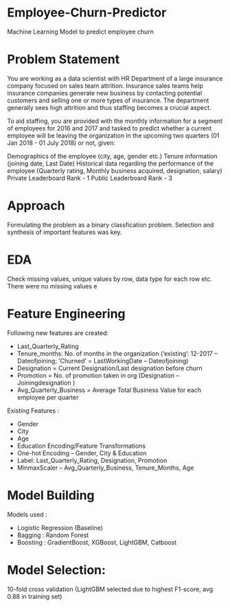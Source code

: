 # Employee-Churn-Predictor
Machine Learning Model to predict employee churn

# Problem Statement
You are working as a data scientist with HR Department of a large insurance company focused on sales team attrition. Insurance sales teams help insurance companies generate new business by contacting potential customers and selling one or more types of insurance. The department generally sees high attrition and thus staffing becomes a crucial aspect.

To aid staffing, you are provided with the monthly information for a segment of employees for 2016 and 2017 and tasked to predict whether a current employee will be leaving the organization in the upcoming two quarters (01 Jan 2018 - 01 July 2018) or not, given:

Demographics of the employee (city, age, gender etc.)
Tenure information (joining date, Last Date)
Historical data regarding the performance of the employee (Quarterly rating, Monthly business acquired, designation, salary)
Private Leaderboard Rank - 1
Public Leaderboard Rank - 3

# Approach
Formulating the problem as a binary classfication problem. Selection and synthesis of important features was key.

# EDA 
Check missing values, unique values by row, data type for each row etc. There were no missing values e

# Feature Engineering
Following new features are created:
* Last_Quarterly_Rating
*	Tenure_months: No. of months in the organization (‘existing’: 12-2017 – Dateofjoining; ‘Churned’ = LastWorkingDate – Dateofjoining)
*	Designation = Current Designation/Last designation before churn
*	Promotion = No.  of promotion taken in org (Designation – Joiningdesignation )
*	Avg_Quarterly_Business = Average Total Business Value for each employee per quarter

Existing Features : 
* Gender
* City
* Age
* Education 
Encoding/Feature Transformations
* One-hot Encoding – Gender, City & Education
* Label: Last_Quarterly_Rating, Designation, Promotion
* MinmaxScaler – Avg_Quarterly_Business, Tenure_Months, Age

# Model Building
Models used :
*	Logistic Regression (Baseline)
*	Bagging : Random Forest
*	Boosting : GradientBoost, XGBoost, LightGBM, Catboost

# Model Selection:
10-fold cross validation (LightGBM selected due to highest F1-score, avg 0.88 in training set)


